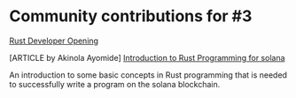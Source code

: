 # Community contributions for #3

[Rust Developer Opening](https://proximal-finch-4f9.notion.site/Rust-Developer-03afbedc6cf24b188bf9caff0581b958)

[ARTICLE by Akinola Ayomide] [Introduction to Rust Programming for solana](https://drayfocus.hashnode.dev/introduction-to-rust-programming-for-solana)

An introduction to some basic concepts in Rust programming that is needed to successfully write a program on the solana blockchain.
